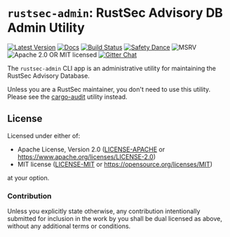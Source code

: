 # `rustsec-admin`: RustSec Advisory DB Admin Utility

[![Latest Version][crate-image]][crate-link]
[![Docs][docs-image]][docs-link]
[![Build Status][build-image]][build-link]
[![Safety Dance][safety-image]][safety-link]
![MSRV][rustc-image]
![Apache 2.0 OR MIT licensed][license-image]
[![Gitter Chat][gitter-image]][gitter-link]

The `rustsec-admin` CLI app is an administrative utility for maintaining the
RustSec Advisory Database.

Unless you are a RustSec maintainer, you don't need to use this utility.
Please see the [cargo-audit] utility instead.

## License

Licensed under either of:

- Apache License, Version 2.0 ([LICENSE-APACHE] or https://www.apache.org/licenses/LICENSE-2.0)
- MIT license ([LICENSE-MIT] or https://opensource.org/licenses/MIT)

at your option.

### Contribution

Unless you explicitly state otherwise, any contribution intentionally submitted
for inclusion in the work by you shall be dual licensed as above, without any
additional terms or conditions.

[//]: # (badges)

[crate-image]: https://img.shields.io/crates/v/rustsec-admin.svg
[crate-link]: https://crates.io/crates/rustsec-admin
[docs-image]: https://docs.rs/rustsec-admin/badge.svg
[docs-link]: https://docs.rs/rustsec-admin/
[build-image]: https://github.com/rustsec/rustsec-admin/workflows/CI/badge.svg
[build-link]: https://github.com/RustSec/platforms-crate/actions?query=workflow:CI
[safety-image]: https://img.shields.io/badge/unsafe-forbidden-success.svg
[safety-link]: https://github.com/rust-secure-code/safety-dance/
[rustc-image]: https://img.shields.io/badge/rustc-1.35+-blue.svg
[license-image]: https://img.shields.io/badge/license-Apache2.0%2FMIT-blue.svg
[gitter-image]: https://badges.gitter.im/badge.svg
[gitter-link]: https://gitter.im/RustSec/Lobby

[//]: # (general links)

[cargo-audit]: https://github.com/RustSec/cargo-audit
[LICENSE-APACHE]: https://github.com/RustSec/rustsec-admin/blob/master/LICENSE-APACHE
[LICENSE-MIT]: https://github.com/RustSec/rustsec-admin/blob/master/LICENSE-MIT
